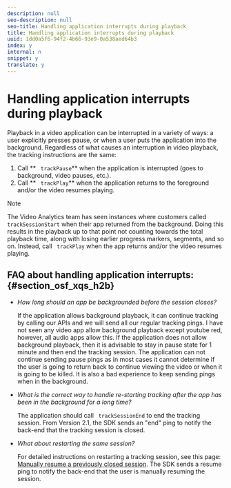 ```yaml
---
description: null
seo-description: null
seo-title: Handling application interrupts during playback
title: Handling application interrupts during playback
uuid: 1dd0a5f6-94f2-4b66-93e9-0a538aed64b3
index: y
internal: n
snippet: y
translate: y
---
```


# Handling application interrupts during playback

Playback in a video application can be interrupted in a variety of ways: a user explicitly presses pause, or when a user puts the application into the background. Regardless of what causes an interruption in video playback, the tracking instructions are the same:


1. Call ** ` trackPause`** when the application is interrupted (goes to background, video pauses, etc.).
1. Call ** ` trackPlay`** when the application returns to the foreground and/or the video resumes playing.



>[!NOTE]
>
>The Video Analytics team has seen instances where customers called ` trackSessionStart` when their app returned from the background. Doing this results in the playback up to that point not counting towards the total playback time, along with losing earlier progress markers, segments, and so on. Instead, call ` trackPlay` when the app returns and/or the video resumes playing.





## FAQ about handling application interrupts: {#section_osf_xqs_h2b}


* *How long should an app be backgrounded before the session closes?*

  If the application allows background playback, it can continue tracking by calling our APIs and we will send all our regular tracking pings. I have not seen any video app allow background playback except youtube red, however, all audio apps allow this. If the application does not allow background playback, then it is advisable to stay in pause state for 1 minute and then end the tracking session. The application can not continue sending pause pings as in most cases it cannot determine if the user is going to return back to continue viewing the video or when it is going to be killed. It is also a bad experience to keep sending pings when in the background.

* *What is the correct way to handle re-starting tracking after the app has been in the background for a long time?*

  The application should call ` trackSessionEnd` to end the tracking session. From Version 2.1, the SDK sends an "end" ping to notify the back-end that the tracking session is closed.

* *What about restarting the same session?*

  For detailed instructions on restarting a tracking session, see this page: [ Manually resume a previously closed session](https://marketing.adobe.com/resources/help/en_US/sc/appmeasurement/hbvideo/js_2.0/c_vhl_resume-inact-vid-sess-man-resume-cl-sess_js.html). The SDK sends a resume ping to notify the back-end that the user is manually resuming the session.


